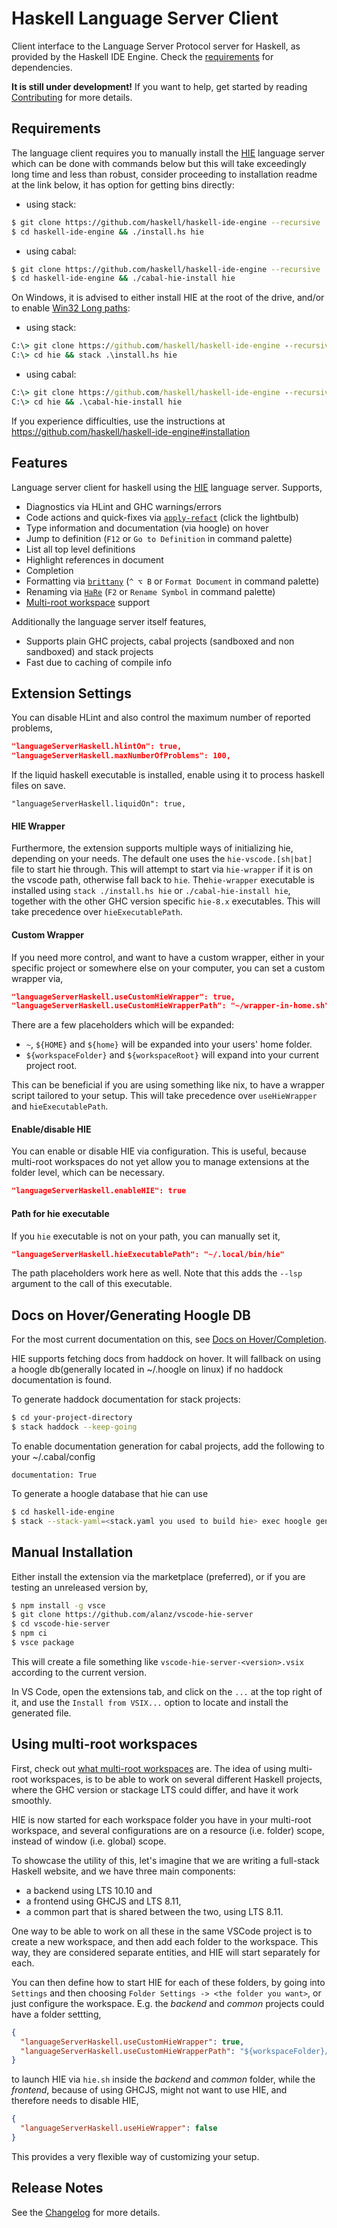 # Haskell Language Server Client

Client interface to the Language Server Protocol server for Haskell, as provided by the Haskell IDE Engine. Check the [requirements](#user-content-requirements) for dependencies.

**It is still under development!** If you want to help, get started by reading [Contributing](https://github.com/alanz/vscode-hie-server/blob/master/Contributing.md) for more details.

## Requirements

The language client requires you to manually install the [HIE](https://github.com/haskell/haskell-ide-engine) language server which can be done with commands below but this will take exceedingly long time and less than robust, consider proceeding to installation readme at the link below, it has option for getting bins directly:

* using stack:

```bash
$ git clone https://github.com/haskell/haskell-ide-engine --recursive
$ cd haskell-ide-engine && ./install.hs hie
```

* using cabal:

```bash
$ git clone https://github.com/haskell/haskell-ide-engine --recursive
$ cd haskell-ide-engine && ./cabal-hie-install hie
```

On Windows, it is advised to either install HIE at the root of the drive, and/or to enable [Win32 Long paths](https://github.com/haskell/haskell-ide-engine#windows-specific-pre-requirements):

* using stack:

```cmd
C:\> git clone https://github.com/haskell/haskell-ide-engine --recursive hie
C:\> cd hie && stack .\install.hs hie
```

* using cabal:

```cmd
C:\> git clone https://github.com/haskell/haskell-ide-engine --recursive hie
C:\> cd hie && .\cabal-hie-install hie
```

If you experience difficulties, use the instructions at https://github.com/haskell/haskell-ide-engine#installation

## Features

Language server client for haskell using the [HIE](https://github.com/haskell/haskell-ide-engine) language server. Supports,

* Diagnostics via HLint and GHC warnings/errors
* Code actions and quick-fixes via [`apply-refact`](https://github.com/mpickering/apply-refact) (click the lightbulb)
* Type information and documentation (via hoogle) on hover
* Jump to definition (`F12` or `Go to Definition` in command palette)
* List all top level definitions
* Highlight references in document
* Completion
* Formatting via [`brittany`](https://github.com/lspitzner/brittany) (`^ ⌥ B` or `Format Document` in command palette)
* Renaming via [`HaRe`](https://github.com/alanz/HaRe) (`F2` or `Rename Symbol` in command palette)
* [Multi-root workspace](https://code.visualstudio.com/docs/editor/multi-root-workspaces) support

Additionally the language server itself features,

* Supports plain GHC projects, cabal projects (sandboxed and non sandboxed) and stack projects
* Fast due to caching of compile info

## Extension Settings

You can disable HLint and also control the maximum number of reported problems,

```json
"languageServerHaskell.hlintOn": true,
"languageServerHaskell.maxNumberOfProblems": 100,
```

If the liquid haskell executable is installed, enable using it to
process haskell files on save.

```
"languageServerHaskell.liquidOn": true,
```

#### HIE Wrapper

Furthermore, the extension supports multiple ways of initializing hie, depending on your needs. 
The default one uses the `hie-vscode.[sh|bat]` file to start hie through. 
This will attempt to start via `hie-wrapper` if it is on the vscode path, otherwise fall back to `hie`.
The`hie-wrapper` executable is installed using `stack ./install.hs hie` or `./cabal-hie-install hie`, 
together with the other GHC version specific `hie-8.x` executables.
This will take precedence over `hieExecutablePath`.

#### Custom Wrapper

If you need more control, and want to have a custom wrapper, either in your specific project or somewhere else on your computer, you can set a custom wrapper via,

```json
"languageServerHaskell.useCustomHieWrapper": true,
"languageServerHaskell.useCustomHieWrapperPath": "~/wrapper-in-home.sh",
```

There are a few placeholders which will be expanded:

* `~`, `${HOME}` and `${home}` will be expanded into your users' home folder.
* `${workspaceFolder}` and `${workspaceRoot}` will expand into your current project root.

This can be beneficial if you are using something like nix, to have a wrapper script tailored to your setup. This will take precedence over `useHieWrapper` and `hieExecutablePath`.

#### Enable/disable HIE

You can enable or disable HIE via configuration. This is useful, because multi-root workspaces do not yet allow you to manage extensions at the folder level, which can be necessary.

```json
"languageServerHaskell.enableHIE": true
```

#### Path for hie executable

If you `hie` executable is not on your path, you can manually set it,

```json
"languageServerHaskell.hieExecutablePath": "~/.local/bin/hie"
```

The path placeholders work here as well. Note that this adds the `--lsp` argument to the call of this executable.

## Docs on Hover/Generating Hoogle DB

For the most current documentation on this, see [Docs on Hover/Completion](https://github.com/haskell/haskell-ide-engine#docs-on-hovercompletion).

HIE supports fetching docs from haddock on hover. It will fallback on using a hoogle db(generally located in ~/.hoogle on linux)
if no haddock documentation is found.

To generate haddock documentation for stack projects:

```bash
$ cd your-project-directory
$ stack haddock --keep-going
```

To enable documentation generation for cabal projects, add the following to your ~/.cabal/config

```
documentation: True
```

To generate a hoogle database that hie can use

```bash
$ cd haskell-ide-engine
$ stack --stack-yaml=<stack.yaml you used to build hie> exec hoogle generate
```

## Manual Installation

Either install the extension via the marketplace (preferred), or if you are testing an unreleased version by,

```bash
$ npm install -g vsce
$ git clone https://github.com/alanz/vscode-hie-server
$ cd vscode-hie-server
$ npm ci
$ vsce package
```

This will create a file something like `vscode-hie-server-<version>.vsix`
according to the current version.

In VS Code, open the extensions tab, and click on the `...` at the top right of it,
and use the `Install from VSIX...` option to locate and install the generated file.

## Using multi-root workspaces

First, check out [what multi-root workspaces](https://code.visualstudio.com/docs/editor/multi-root-workspaces) are. The idea of using multi-root workspaces, is to be able to work on several different Haskell projects, where the GHC version or stackage LTS could differ, and have it work smoothly.

HIE is now started for each workspace folder you have in your multi-root workspace, and several configurations are on a resource (i.e. folder) scope, instead of window (i.e. global) scope.

To showcase the utility of this, let's imagine that we are writing a full-stack Haskell website, and we have three main components:

* a backend using LTS 10.10 and
* a frontend using GHCJS and LTS 8.11,
* a common part that is shared between the two, using LTS 8.11.

One way to be able to work on all these in the same VSCode project is to create a new workspace, and then add each folder to the workspace. This way, they are considered separate entities, and HIE will start separately for each.

You can then define how to start HIE for each of these folders, by going into `Settings` and then choosing `Folder Settings -> <the folder you want>`, or just configure the workspace. E.g. the _backend_ and _common_ projects could have a folder settting,

```json
{
  "languageServerHaskell.useCustomHieWrapper": true,
  "languageServerHaskell.useCustomHieWrapperPath": "${workspaceFolder}/hie.sh"
}
```

to launch HIE via `hie.sh` inside the _backend_ and _common_ folder, while the _frontend_, because of using GHCJS, might not want to use HIE, and therefore needs to disable HIE,

```json
{
  "languageServerHaskell.useHieWrapper": false
}
```

This provides a very flexible way of customizing your setup.

## Release Notes

See the [Changelog](https://github.com/alanz/vscode-hie-server/blob/master/Changelog.md) for more details.
